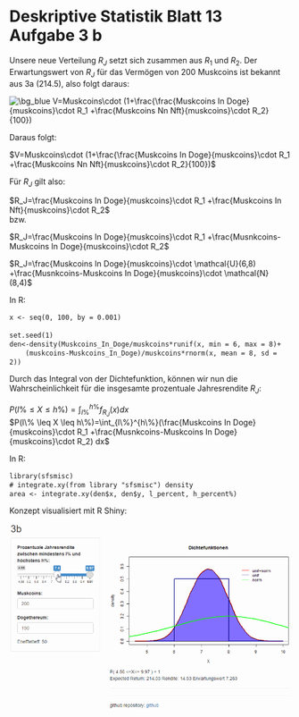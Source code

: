 # Deskriptive Statistik Blatt 13 Aufgabe 3 b


Unsere neue Verteilung $R_J$ setzt sich zusammen aus $R_1$ und $R_2$.
Der Erwartungswert von  $R_J$ für das Vermögen von 200 Muskcoins ist bekannt aus 3a (214.5), also folgt daraus:

<img src="https://latex.codecogs.com/png.image?\dpi{110}&space;\bg_blue&space;V=Muskcoins\cdot&space;(1&plus;\frac{\frac{Muskcoins&space;In&space;Doge}{muskcoins}\cdot&space;R_1&space;&plus;\frac{Muskcoins&space;Nn&space;Nft}{muskcoins}\cdot&space;R_2}{100})" title="\bg_blue V=Muskcoins\cdot (1+\frac{\frac{Muskcoins In Doge}{muskcoins}\cdot R_1 +\frac{Muskcoins Nn Nft}{muskcoins}\cdot R_2}{100})" />


Daraus folgt:

$V=Muskcoins\cdot (1+\frac{\frac{Muskcoins In Doge}{muskcoins}\cdot R_1 +\frac{Muskcoins Nn Nft}{muskcoins}\cdot R_2}{100})$  

Für $R_J$ gilt also:  

$R_J=\frac{Muskcoins In Doge}{muskcoins}\cdot R_1 +\frac{Muskcoins In Nft}{muskcoins}\cdot R_2$  
bzw.  

$R_J=\frac{Muskcoins In Doge}{muskcoins}\cdot R_1 +\frac{Musnkcoins-Muskcoins In Doge}{muskcoins}\cdot R_2$  

$R_J=\frac{Muskcoins In Doge}{muskcoins}\cdot \mathcal{U}(6,8) +\frac{Musnkcoins-Muskcoins In Doge}{muskcoins}\cdot \mathcal{N}(8,4)$  

In R:  

```
x <- seq(0, 100, by = 0.001)

set.seed(1)
den<-density(Muskcoins_In_Doge/muskcoins*runif(x, min = 6, max = 8)+
    (muskcoins-Muskcoins_In_Doge)/muskcoins*rnorm(x, mean = 8, sd = 2))

```

Durch das Integral von der Dichtefunktion, können wir nun die Wahrscheinlichkeit für
die insgesamte prozentuale Jahresrendite $R_J$: 

$P(l\% \leq X \leq h\%)=\int_{l\%}^{h\%}f_{R_J}(x)dx$  
$P(l\% \leq X \leq h\%)=\int_{l\%}^{h\%}(\frac{Muskcoins In Doge}{muskcoins}\cdot R_1 +\frac{Musnkcoins-Muskcoins In Doge}{muskcoins}\cdot R_2) dx$  

In R:  

```
library(sfsmisc)
# integrate.xy(from library "sfsmisc") density
area <- integrate.xy(den$x, den$y, l_percent, h_percent%)
```

Konzept visualisiert mit R Shiny:

![R Shiny Demo](https://raw.githubusercontent.com/czycs/deskr_stat_13_3_b/main/pictures/r_shiny_demo.gif)
